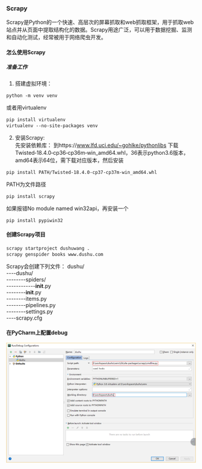 ### Scrapy
Scrapy是Python的一个快速、高层次的屏幕抓取和web抓取框架，用于抓取web站点并从页面中提取结构化的数据。Scrapy用途广泛，可以用于数据挖掘、监测和自动化测试，经常被用于网络爬虫开发。
#### 怎么使用Scrapy
##### 准备工作
1. 搭建虚拟环境：  
```
python -m venv venv
```
或者用virtualenv
```
pip install virtualenv
virtualenv --no-site-packages venv
```
2. 安装Scrapy:  
先安装依赖库：
到https://www.lfd.uci.edu/~gohlke/pythonlibs  下载Twisted‑18.4.0‑cp36‑cp36m‑win_amd64.whl，36表示python3.6版本，amd64表示64位，需下载对应版本，然后安装
```
pip install PATH/Twisted‑18.4.0‑cp37‑cp37m‑win_amd64.whl
```
PATH为文件路径
```
pip install scrapy
```
如果报错No module named win32api，再安装一个
```
pip install pypiwin32
```
#### 创建Scrapy项目
```
scrapy startproject dushuwang .
scrapy genspider books www.dushu.com
```
Scrapy会创建下列文件：
dushu/  
----dushu/  
--------spiders/  
------------__init__.py  
--------__init__.py  
--------items.py  
--------pipelines.py  
--------settings.py  
----scrapy.cfg  
#### 在PyCharm上配置debug

![avatar](/img/scrapydebug.png)
